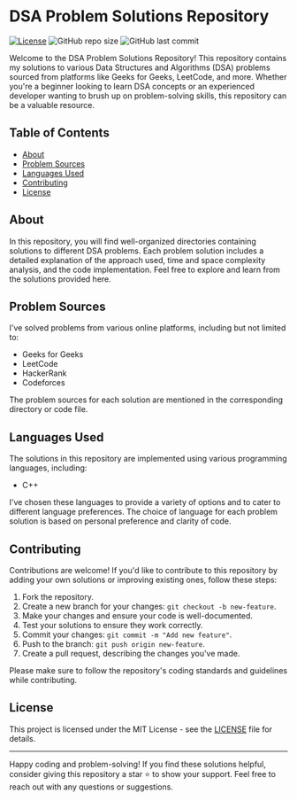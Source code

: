 # DSA Problem Solutions Repository

[![License](https://img.shields.io/badge/license-MIT-blue.svg)](https://opensource.org/licenses/MIT)
![GitHub repo size](https://img.shields.io/github/repo-size/your-username/dsa-problem-solutions)
![GitHub last commit](https://img.shields.io/github/last-commit/your-username/dsa-problem-solutions)

Welcome to the DSA Problem Solutions Repository! This repository contains my solutions to various Data Structures and Algorithms (DSA) problems sourced from platforms like Geeks for Geeks, LeetCode, and more. Whether you're a beginner looking to learn DSA concepts or an experienced developer wanting to brush up on problem-solving skills, this repository can be a valuable resource.

## Table of Contents

- [About](#about)
- [Problem Sources](#problem-sources)
- [Languages Used](#languages-used)
- [Contributing](#contributing)
- [License](#license)

## About

In this repository, you will find well-organized directories containing solutions to different DSA problems. Each problem solution includes a detailed explanation of the approach used, time and space complexity analysis, and the code implementation. Feel free to explore and learn from the solutions provided here.

## Problem Sources

I've solved problems from various online platforms, including but not limited to:

- Geeks for Geeks
- LeetCode
- HackerRank
- Codeforces

The problem sources for each solution are mentioned in the corresponding directory or code file.

## Languages Used

The solutions in this repository are implemented using various programming languages, including:

- C++

I've chosen these languages to provide a variety of options and to cater to different language preferences. The choice of language for each problem solution is based on personal preference and clarity of code.

## Contributing

Contributions are welcome! If you'd like to contribute to this repository by adding your own solutions or improving existing ones, follow these steps:

1. Fork the repository.
2. Create a new branch for your changes: `git checkout -b new-feature`.
3. Make your changes and ensure your code is well-documented.
4. Test your solutions to ensure they work correctly.
5. Commit your changes: `git commit -m "Add new feature"`.
6. Push to the branch: `git push origin new-feature`.
7. Create a pull request, describing the changes you've made.

Please make sure to follow the repository's coding standards and guidelines while contributing.

## License

This project is licensed under the MIT License - see the [LICENSE](LICENSE) file for details.

---

Happy coding and problem-solving! If you find these solutions helpful, consider giving this repository a star ⭐ to show your support. Feel free to reach out with any questions or suggestions.
